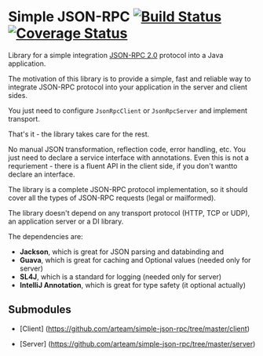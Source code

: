 Simple JSON-RPC [![Build Status](https://travis-ci.org/arteam/simple-json-rpc.png?branch=master)](https://travis-ci.org/arteam/simple-json-rpc) [![Coverage Status](https://coveralls.io/repos/arteam/simple-json-rpc/badge.png?branch=master)](https://coveralls.io/r/arteam/simple-json-rpc?branch=master)
===================

Library for a simple integration [JSON-RPC 2.0](http://www.jsonrpc.org/specification) protocol into a Java application.

The motivation of this library is to provide a simple, fast and reliable way to integrate JSON-RPC protocol into your application in the server and client sides. 

You just need to configure `JsonRpcClient` or `JsonRpcServer` and implement transport. 

That's it - the library takes care for the rest. 

No manual JSON transformation, reflection code, error handling, etc. You just need to declare a service interface with annotations. Even this is not a requriement - there is a fluent API in the client side, if you don't wantto declare an interface.

The library is a complete JSON-RPC protocol implementation, so it should cover all the types of JSON-RPC requests (legal or mailformed).

The library doesn't depend on any transport protocol (HTTP, TCP or UDP), an application server or a DI library. 

The dependencies are: 

* **Jackson**, which is great for JSON parsing and databinding and
* **Guava**, which is great for caching and Optional values (needed only for server)
* **SL4J**, which is a standard for logging (needed only for server)
* **IntelliJ Annotation**, which is great for type safety (it optional actually)

Submodules
-----------

* [Client] (https://github.com/arteam/simple-json-rpc/tree/master/client)

* [Server] (https://github.com/arteam/simple-json-rpc/tree/master/server)
